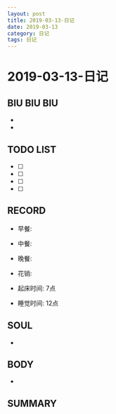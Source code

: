 ```yaml
---
layout: post
title: 2019-03-13-日记
date: 2019-03-13
category: 日记
tags: 日记
---
```

# 2019-03-13-日记
## BIU BIU BIU
- 
- 
 
## TODO LIST
- [ ] 
- [ ] 
- [ ] 
- [ ] 
 
## RECORD
- 早餐:  
- 中餐:  
- 晚餐:  
 
- 花销:  
 
- 起床时间:  7点
- 睡觉时间:  12点
 
## SOUL
- 
 
## BODY
- 
 
## SUMMARY
 
 
